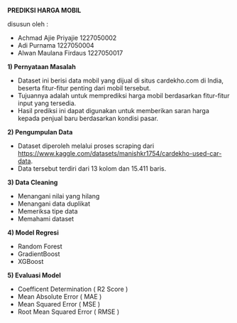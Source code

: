 **PREDIKSI HARGA MOBIL**

disusun oleh :
- Achmad Ajie Priyajie 1227050002
- Adi Purnama 1227050004
- Alwan Maulana Firdaus 1227050017
  
**1) Pernyataan Masalah**
- Dataset ini berisi data mobil yang dijual di situs cardekho.com di India, beserta fitur-fitur penting dari mobil tersebut.
- Tujuannya adalah untuk memprediksi harga mobil berdasarkan fitur-fitur input yang tersedia.
- Hasil prediksi ini dapat digunakan untuk memberikan saran harga kepada penjual baru berdasarkan kondisi pasar.

**2) Pengumpulan Data**
- Dataset diperoleh melalui proses scraping dari https://www.kaggle.com/datasets/manishkr1754/cardekho-used-car-data.
- Data tersebut terdiri dari 13 kolom dan 15.411 baris.

**3) Data Cleaning**
- Menangani nilai yang hilang
- Menangani data duplikat
- Memeriksa tipe data
- Memahami dataset
  
**4) Model Regresi**
- Random Forest
- GradientBoost
- XGBoost

**5) Evaluasi Model**
- Coefficent Determination ( R2 Score )
- Mean Absolute Error ( MAE )
- Mean Squared Error ( MSE )
- Root Mean Squared Error ( RMSE )


